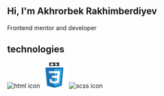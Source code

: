 <h2>Hi, I'm Akhrorbek Rakhimberdiyev</h2>
<p>Frontend mentor and developer</p>

<h2>technologies</h2>
<img src="https://github.com/Akhrorbek1998/Akhrorbek1998/assets/124816017/cdc177d5-8830-4c26-abdc-eb0ba3aeb0a9" alt="html icon" width="60" />
<img src="https://raw.githubusercontent.com/devicons/devicon/master/icons/css3/css3-original-wordmark.svg" alt="css icon" width="60" />
<img src="https://github.com/Akhrorbek1998/Akhrorbek1998/assets/124816017/23a990ce-1425-4271-819f-a97b2fd4c806" alt="scss icon" width="60" />

